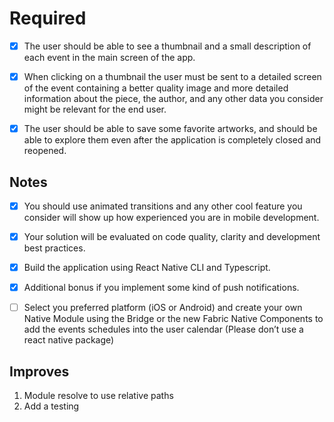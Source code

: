 
# Required

- [x] The user should be able to see a thumbnail and a small description of each event in the main screen of the app.

- [x] When clicking on a thumbnail the user must be sent to a detailed screen of the event containing a better quality image and more detailed information about the piece, the author, and any other data you consider might be relevant for the end user.

- [x] The user should be able to save some favorite artworks, and should be able to explore them even after the application is completely closed and reopened.

## Notes

- [x] You should use animated transitions and any other cool feature you consider will show up how experienced you are in mobile development.

- [x] Your solution will be evaluated on code quality, clarity and development best practices.

- [x] Build the application using React Native CLI and Typescript.

- [x] Additional bonus if you implement some kind of push notifications.

- [ ] Select you preferred platform (iOS or Android) and create your own Native Module using the Bridge or the new Fabric Native Components to add the events schedules into the user calendar (Please don’t use a react native package)

## Improves

1. Module resolve to use relative paths
2. Add a testing
